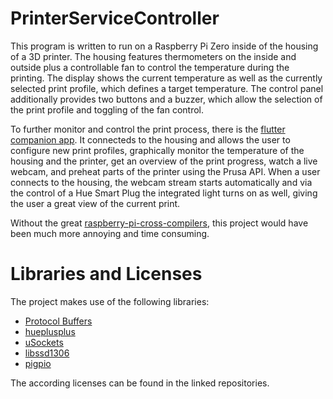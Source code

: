 # PrinterServiceController

This program is written to run on a Raspberry Pi Zero inside of the housing of a 3D printer. The housing features thermometers on the inside and outside plus a controllable fan to control the temperature during the printing. The display shows the current temperature as well as the currently selected print profile, which defines a target temperature. The control panel additionally provides two buttons and a buzzer, which allow the selection of the print profile and toggling of the fan control.

To further monitor and control the print process, there is the [flutter companion app](https://github.com/AndreasUrlberger/Printer4WebFlutterApp). It connecteds to the housing and allows the user to configure new print profiles, graphically monitor the temperature of the housing and the printer, get an overview of the print progress, watch a live webcam, and preheat parts of the printer using the Prusa API. When a user connects to the housing, the webcam stream starts automatically and via the control of a Hue Smart Plug the integrated light turns on as well, giving the user a great view of the current print.

Without the great [raspberry-pi-cross-compilers](https://github.com/abhiTronix/raspberry-pi-cross-compilers), this project would have been much more annoying and time consuming.

# Libraries and Licenses

The project makes use of the following libraries:
- [Protocol Buffers](https://github.com/protocolbuffers/protobuf)
- [hueplusplus](https://github.com/enwi/hueplusplus)
- [uSockets](https://github.com/uNetworking/uSockets/tree/master)
- [libssd1306](https://github.com/stealthylabs/libssd1306)
- [pigpio](https://github.com/joan2937/pigpio)

The according licenses can be found in the linked repositories.
